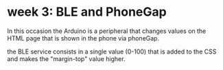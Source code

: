 # week 3: BLE and PhoneGap

In this occasion the Arduino is a peripheral that changes values on the HTML page that is shown in the phone via phoneGap.

the BLE service consists in a single value (0-100) that is added to the CSS and makes the "margin-top" value higher.